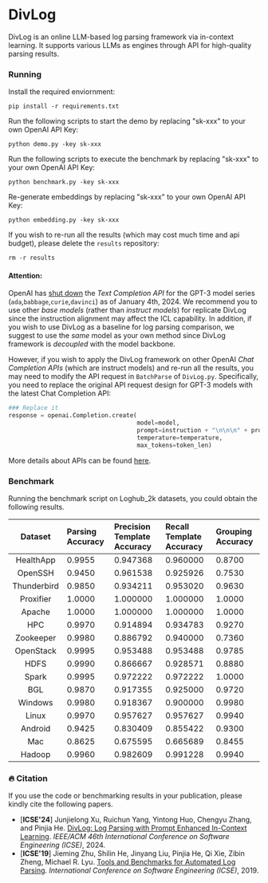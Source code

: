 # DivLog

DivLog is an online LLM-based log parsing framework via in-context learning. It supports various LLMs as engines through API for high-quality parsing results.

### Running

Install the required enviornment:
```
pip install -r requirements.txt
```

Run the following scripts to start the demo by replacing "sk-xxx" to your own OpenAI API Key:

```
python demo.py -key sk-xxx
```

Run the following scripts to execute the benchmark by replacing "sk-xxx" to your own OpenAI API Key:

```
python benchmark.py -key sk-xxx
```

Re-generate embeddings by replacing "sk-xxx" to your own OpenAI API Key:

```
python embedding.py -key sk-xxx
```

If you wish to re-run all the results (which may cost much time and api budget), please delete the `results` repository:

```
rm -r results
```

#### Attention:

OpenAI has [shut down](https://platform.openai.com/docs/deprecations/2023-07-06-gpt-and-embeddings) the *Text Completion API* for the GPT-3 model series (`ada`,`babbage`,`curie`,`davinci`) as of January 4th, 2024. We recommend you to use other *base models* (rather than *instruct models*) for replicate DivLog since the instruction alignment may affect the ICL capability. In addition, if you wish to use DivLog as a baseline for log parsing comparison, we suggest to use the *same* model as your own method since DivLog framework is *decoupled* with the model backbone. 

However, if you wish to apply the DivLog framework on other OpenAI *Chat Completion APIs* (which are instruct models) and re-run all the results, you may need to modify the API request in `BatchParse` of `DivLog.py`. Specifically, you need to replace the original API request design for GPT-3 models with the latest Chat Completion API:

```python
### Replace it
response = openai.Completion.create(
                                    model=model, 
                                    prompt=instruction + "\n\n\n" + prompt + "<prompt>:" + line.strip() + "\n<extraction>: ", 
                                    temperature=temperature,
                                    max_tokens=token_len)
```

More details about APIs can be found [here](https://platform.openai.com/docs/api-reference/chat).

### Benchmark

Running the benchmark script on Loghub_2k datasets, you could obtain the following results.

|      Dataset | Parsing Accuracy | Precision Template Accuracy | Recall Template Accuracy | Grouping Accuracy |
|:------------:|:-----------------|:----------------------------|:-------------------------|:------------------|
|     HealthApp| 0.9955           | 0.947368                    | 0.960000                 | 0.8700            |
|       OpenSSH| 0.9450           | 0.961538                    | 0.925926                 | 0.7530            |
|   Thunderbird| 0.9850           | 0.934211                    | 0.953020                 | 0.9630            |
|     Proxifier| 1.0000           | 1.000000                    | 1.000000                 | 1.0000            |
|        Apache| 1.0000           | 1.000000                    | 1.000000                 | 1.0000            |
|           HPC| 0.9970           | 0.914894                    | 0.934783                 | 0.9270            |
|     Zookeeper| 0.9980           | 0.886792                    | 0.940000                 | 0.7360            |
|     OpenStack| 0.9995           | 0.953488                    | 0.953488                 | 0.9785            |
|          HDFS| 0.9990           | 0.866667                    | 0.928571                 | 0.8880            |
|         Spark| 0.9995           | 0.972222                    | 0.972222                 | 1.0000            |
|          BGL | 0.9870           | 0.917355                    | 0.925000                 | 0.9720            |
|      Windows | 0.9980           | 0.918367                    | 0.900000                 | 0.9980            |
|        Linux | 0.9970           | 0.957627                    | 0.957627                 | 0.9940            |
|      Android | 0.9425           | 0.830409                    | 0.855422                 | 0.9300            |
|          Mac | 0.8625           | 0.675595                    | 0.665689                 | 0.8455            |
|       Hadoop | 0.9960           | 0.982609                    | 0.991228                 | 0.9940            |


### 🔥 Citation

If you use the code or benchmarking results in your publication, please kindly cite the following papers.

+ [**ICSE'24**] Junjielong Xu, Ruichun Yang, Yintong Huo, Chengyu Zhang, and Pinjia He. [DivLog: Log Parsing with Prompt Enhanced In-Context Learning](https://doi.org/10.1145/3597503.3639155). *IEEE/ACM 46th International Conference on Software Engineering (ICSE)*, 2024.
+ [**ICSE'19**] Jieming Zhu, Shilin He, Jinyang Liu, Pinjia He, Qi Xie, Zibin Zheng, Michael R. Lyu. [Tools and Benchmarks for Automated Log Parsing](https://arxiv.org/pdf/1811.03509.pdf). *International Conference on Software Engineering (ICSE)*, 2019.
